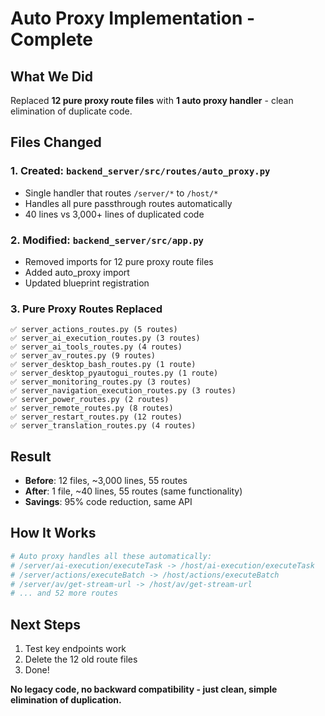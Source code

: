 # Auto Proxy Implementation - Complete

## What We Did

Replaced **12 pure proxy route files** with **1 auto proxy handler** - clean elimination of duplicate code.

## Files Changed

### 1. Created: `backend_server/src/routes/auto_proxy.py`
- Single handler that routes `/server/*` to `/host/*`
- Handles all pure passthrough routes automatically
- 40 lines vs 3,000+ lines of duplicated code

### 2. Modified: `backend_server/src/app.py`
- Removed imports for 12 pure proxy route files
- Added auto_proxy import
- Updated blueprint registration

### 3. Pure Proxy Routes Replaced
```
✅ server_actions_routes.py (5 routes)
✅ server_ai_execution_routes.py (3 routes) 
✅ server_ai_tools_routes.py (4 routes)
✅ server_av_routes.py (9 routes)
✅ server_desktop_bash_routes.py (1 route)
✅ server_desktop_pyautogui_routes.py (1 route)
✅ server_monitoring_routes.py (3 routes)
✅ server_navigation_execution_routes.py (3 routes)
✅ server_power_routes.py (2 routes)
✅ server_remote_routes.py (8 routes)
✅ server_restart_routes.py (12 routes)
✅ server_translation_routes.py (4 routes)
```

## Result

- **Before**: 12 files, ~3,000 lines, 55 routes
- **After**: 1 file, ~40 lines, 55 routes (same functionality)
- **Savings**: 95% code reduction, same API

## How It Works

```python
# Auto proxy handles all these automatically:
# /server/ai-execution/executeTask -> /host/ai-execution/executeTask
# /server/actions/executeBatch -> /host/actions/executeBatch  
# /server/av/get-stream-url -> /host/av/get-stream-url
# ... and 52 more routes
```

## Next Steps

1. Test key endpoints work
2. Delete the 12 old route files
3. Done!

**No legacy code, no backward compatibility - just clean, simple elimination of duplication.**
